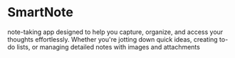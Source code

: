 # SmartNote
note-taking app designed to help you capture, organize, and access your thoughts effortlessly. Whether you're jotting down quick ideas, creating to-do lists, or managing detailed notes with images and attachments
